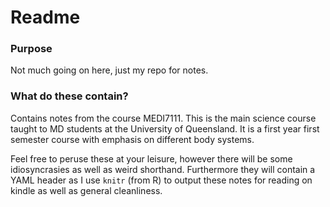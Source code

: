 # Readme

### Purpose

Not much going on here, just my repo for notes.

### What do these contain?

Contains notes from the course MEDI7111. This is the main science course taught to MD students at the University of Queensland. It is a first year first semester course with emphasis on different body systems.

Feel free to peruse these at your leisure, however there will be some idiosyncrasies as well as weird shorthand. Furthermore they will contain a YAML header as I use `knitr` (from R) to output these notes for reading on kindle as well as general cleanliness.
